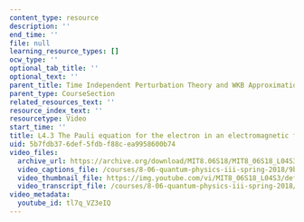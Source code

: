 ```yaml
---
content_type: resource
description: ''
end_time: ''
file: null
learning_resource_types: []
ocw_type: ''
optional_tab_title: ''
optional_text: ''
parent_title: Time Independent Perturbation Theory and WKB Approximation
parent_type: CourseSection
related_resources_text: ''
resource_index_text: ''
resourcetype: Video
start_time: ''
title: L4.3 The Pauli equation for the electron in an electromagnetic field
uid: 5b7fdb37-6def-5fdb-f88c-ea9958600b74
video_files:
  archive_url: https://archive.org/download/MIT8.06S18/MIT8_06S18_L04S3_300k.mp4
  video_captions_file: /courses/8-06-quantum-physics-iii-spring-2018/9baf3f1fbbb3548ca25974eb328e7b01_tl7q_VZ3eIQ.vtt
  video_thumbnail_file: https://img.youtube.com/vi/MIT8_06S18_L04S3/default.jpg
  video_transcript_file: /courses/8-06-quantum-physics-iii-spring-2018/7993c29f169cfaebc5af092e3bc6126f_tl7q_VZ3eIQ.pdf
video_metadata:
  youtube_id: tl7q_VZ3eIQ
---
```

